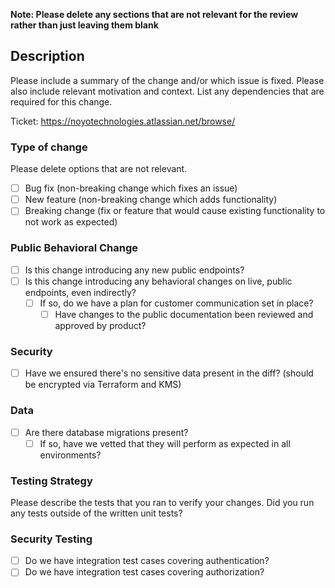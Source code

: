 **Note: Please delete any sections that are not relevant for the review rather than just leaving them blank** 

## Description

Please include a summary of the change and/or which issue is fixed. Please also include relevant motivation and context. List any dependencies that are required for this change.

Ticket: https://noyotechnologies.atlassian.net/browse/<ticket ID>

### Type of change

Please delete options that are not relevant.

- [ ] Bug fix (non-breaking change which fixes an issue)
- [ ] New feature (non-breaking change which adds functionality)
- [ ] Breaking change (fix or feature that would cause existing functionality to not work as expected)

### Public Behavioral Change

- [ ] Is this change introducing any new public endpoints?
- [ ] Is this change introducing any behavioral changes on live, public endpoints, even indirectly?
  - [ ] If so, do we have a plan for customer communication set in place?
    - [ ] Have changes to the public documentation been reviewed and approved by product?

### Security

 - [ ] Have we ensured there's no sensitive data present in the diff? (should be encrypted via Terraform and KMS)

### Data

 - [ ] Are there database migrations present?
    - [ ] If so, have we vetted that they will perform as expected in all environments?

### Testing Strategy

Please describe the tests that you ran to verify your changes. Did you run any tests outside of the written unit tests?

### Security Testing

 - [ ] Do we have integration test cases covering authentication?
  - [ ] Do we have integration test cases covering authorization?
